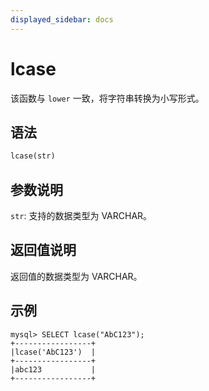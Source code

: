 ```yaml
---
displayed_sidebar: docs
---
```


# lcase



该函数与 `lower` 一致，将字符串转换为小写形式。

## 语法

```Haskell
lcase(str)
```

## 参数说明

`str`: 支持的数据类型为 VARCHAR。

## 返回值说明

返回值的数据类型为 VARCHAR。

## 示例

```Plain Text
mysql> SELECT lcase("AbC123");
+-----------------+
|lcase('AbC123')  |
+-----------------+
|abc123           |
+-----------------+
```
